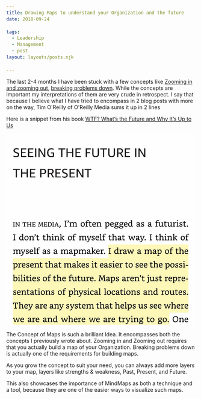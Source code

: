 ```yaml
---
title: Drawing Maps to understand your Organization and the future
date: 2018-09-24
 
tags: 
  - Leadership 
  - Management 
  - post
layout: layouts/posts.njk

---
```


The last 2-4 months I have been stuck with a few concepts like [Zooming in and zooming out](https://ravivyas.com/2018/07/17/zooming-in-and-zooming-out/), [breaking problems down](https://ravivyas.com/2018/08/31/breaking-problems-down/). While the concepts are important my interpretations of them are very crude in retrospect. I say that because I believe what I have tried to encompass in 2 blog posts with more on the way, Tim O'Reilly of O'Reilly Media sums it up in 2 lines

Here is a snippet from his book [WTF? What’s the Future and Why It’s Up to Us](https://www.oreilly.com/tim/wtf-book.html)

![Making Maps](images/img_0849.jpg)

The Concept of Maps is such a brilliant Idea. It encompasses both the concepts I previously wrote about. Zooming in and Zooming out requires that you actually build a map of your Organization. Breaking problems down is actually one of the requirements for building maps.

As you grow the concept to suit your need, you can always add more layers to your map, layers like strengths & weakness, Past, Present, and Future.

This also showcases the importance of MindMaps as both a technique and a tool, because they are one of the easier ways to visualize such maps.

